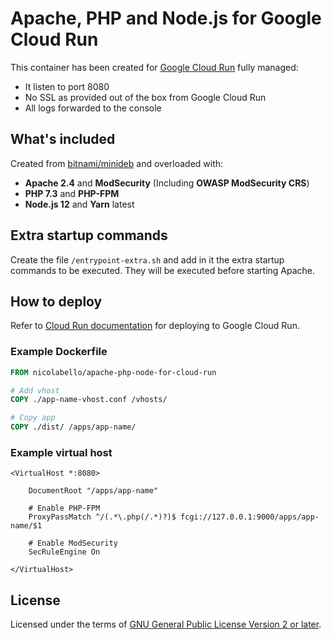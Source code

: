 # Apache, PHP and Node.js for Google Cloud Run

This container has been created for [Google Cloud Run](https://cloud.google.com/run/) fully managed:

- It listen to port 8080
- No SSL as provided out of the box from Google Cloud Run
- All logs forwarded to the console

## What's included

Created from [bitnami/minideb](https://hub.docker.com/r/bitnami/minideb) and overloaded with:

- **Apache 2.4** and **ModSecurity** (Including **OWASP ModSecurity CRS**)
- **PHP 7.3** and **PHP-FPM**
- **Node.js 12** and **Yarn** latest

## Extra startup commands

Create the file `/entrypoint-extra.sh` and add in it the extra startup commands to be executed.
They will be executed before starting Apache.

## How to deploy

Refer to [Cloud Run documentation](https://cloud.google.com/run/docs/) for deploying to Google Cloud Run.

### Example Dockerfile

```dockerfile
FROM nicolabello/apache-php-node-for-cloud-run

# Add vhost
COPY ./app-name-vhost.conf /vhosts/

# Copy app
COPY ./dist/ /apps/app-name/
```

### Example virtual host

```apacheconfig
<VirtualHost *:8080>

    DocumentRoot "/apps/app-name"

    # Enable PHP-FPM
    ProxyPassMatch ^/(.*\.php(/.*)?)$ fcgi://127.0.0.1:9000/apps/app-name/$1

    # Enable ModSecurity
    SecRuleEngine On

</VirtualHost>
```

## License

Licensed under the terms of [GNU General Public License Version 2 or later](http://www.gnu.org/licenses/gpl.html).
